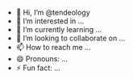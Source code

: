 - 👋 Hi, I’m @tendeology
- 👀 I’m interested in ...
- 🌱 I’m currently learning ...
- 💞️ I’m looking to collaborate on ...
- 📫 How to reach me ...
- 😄 Pronouns: ...
- ⚡ Fun fact: ...

<!---
tendeology/tendeology is a ✨ special ✨ repository because its `README.md` (this file) appears on your GitHub profile.
You can click the Preview link to take a look at your changes.
--->
